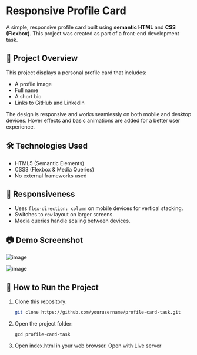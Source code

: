 # Responsive Profile Card

A simple, responsive profile card built using **semantic HTML** and **CSS (Flexbox)**. This project was created as part of a front-end development task.

## 🚀 Project Overview

This project displays a personal profile card that includes:
- A profile image
- Full name
- A short bio
- Links to GitHub and LinkedIn

The design is responsive and works seamlessly on both mobile and desktop devices. Hover effects and basic animations are added for a better user experience.

## 🛠️ Technologies Used

- HTML5 (Semantic Elements)
- CSS3 (Flexbox & Media Queries)
- No external frameworks used

## 📱 Responsiveness

- Uses `flex-direction: column` on mobile devices for vertical stacking.
- Switches to `row` layout on larger screens.
- Media queries handle scaling between devices.

## 📷 Demo Screenshot

![image](https://github.com/user-attachments/assets/e57b496d-64ea-4046-8538-4b1f4dad0f8d)

![image](https://github.com/user-attachments/assets/6578c073-b47c-4a31-a91d-4c2159ed5336)


 <!-- Optional: include a real screenshot -->

## 🔧 How to Run the Project

1. Clone this repository:
   ```bash
   git clone https://github.com/yourusername/profile-card-task.git

2. Open the project folder:
   ```bash
   gcd profile-card-task

3. Open index.html in your web browser.
   Open with Live server
